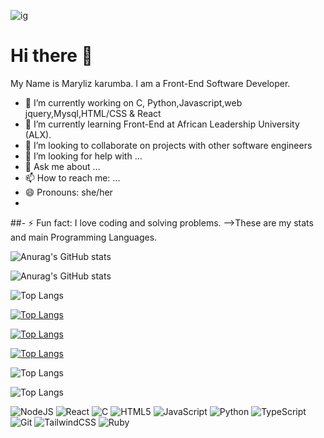 ![ig](https://user-images.githubusercontent.com/99593138/164700982-e9bc948a-26c6-4944-af7b-559ae6bbb08b.jpg)

#  Hi there 👋
My Name is Maryliz karumba. I am a Front-End Software Developer.
- 🔭 I’m currently working on C, Python,Javascript,web jquery,Mysql,HTML/CSS & React
- 🌱 I’m currently learning Front-End at African Leadership University (ALX).
- 👯 I’m looking to collaborate on projects with other software engineers
- 🤔 I’m looking for help with ...
- 💬 Ask me about ...
- 📫 How to reach me: ...
- 😄 Pronouns: she/her
- 
##- ⚡ Fun fact: I love coding and solving problems.
-->These are my stats and main Programming Languages.

![Anurag's GitHub stats](https://github-readme-stats.vercel.app/api?username=marylizkarumba&show_icons=true&theme=radical)

![Anurag's GitHub stats](https://github-readme-stats.vercel.app/api?username=marylizkarumba&show=reviews,discussions_started,discussions_answered,prs_merged,prs_merged_percentage)

![Top Langs](https://github-readme-stats.vercel.app/api/top-langs/?username=marylizkarumba&hide_progress=true)

[![Top Langs](https://github-readme-stats.vercel.app/api/top-langs/?username=marylizkarumba&layout=pie)](https://github.com/marylizkarumba/github-readme-stats)

[![Top Langs](https://github-readme-stats.vercel.app/api/top-langs/?username=marylizkarumba&layout=donut-vertical)](https://github.com/marylizkarumba/github-readme-stats)

[![Top Langs](https://github-readme-stats.vercel.app/api/top-langs/?username=marylizkarumba&layout=donut)](https://github.com/marylizkarumba/github-readme-stats)

![Top Langs](https://github-readme-stats.vercel.app/api/top-langs/?username=marylizkarumba&size_weight=0.5&count_weight=0.5)

![Top Langs](https://github-readme-stats.vercel.app/api/top-langs/?username=marylizkarumba&layout=compact)

![NodeJS](https://img.shields.io/badge/node.js-6DA55F?style=for-the-badge&logo=node.js&logoColor=white)
![React](https://img.shields.io/badge/react-%2320232a.svg?style=for-the-badge&logo=react&logoColor=%2361DAFB)
![C](https://img.shields.io/badge/c-%2300599C.svg?style=for-the-badge&logo=c&logoColor=white)
![HTML5](https://img.shields.io/badge/html5-%23E34F26.svg?style=for-the-badge&logo=html5&logoColor=white)
![JavaScript](https://img.shields.io/badge/javascript-%23323330.svg?style=for-the-badge&logo=javascript&logoColor=%23F7DF1E)
![Python](https://img.shields.io/badge/python-3670A0?style=for-the-badge&logo=python&logoColor=ffdd54)
![TypeScript](https://img.shields.io/badge/typescript-%23007ACC.svg?style=for-the-badge&logo=typescript&logoColor=white)
![Git](https://img.shields.io/badge/git-%23F05033.svg?style=for-the-badge&logo=git&logoColor=white)
![TailwindCSS](https://img.shields.io/badge/tailwindcss-%2338B2AC.svg?style=for-the-badge&logo=tailwind-css&logoColor=white)
![Ruby](https://img.shields.io/badge/ruby-%23CC342D.svg?style=for-the-badge&logo=ruby&logoColor=white)


